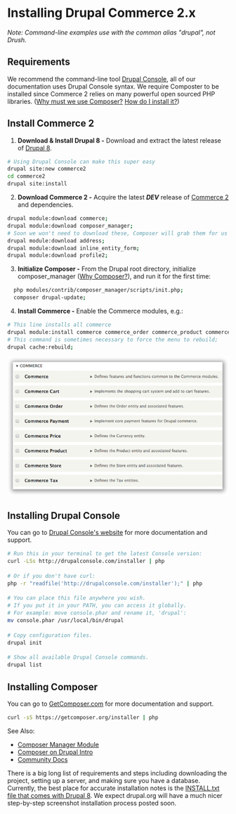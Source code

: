 # Installing Drupal Commerce 2.x

_Note: Command-line examples use  with the common alias "drupal", not Drush._

## Requirements

We recommend the command-line tool [Drupal Console](#installing-drupal-console), all of our documentation uses Drupal Console syntax. We require Composter to be installed since Commerce 2 relies on many powerful open sourced PHP libraries. ([Why must we use Composer?](https://bojanz.wordpress.com/2015/09/18/d8-composer-definitive-intro/) [How do I install it?](#installing-composer))

## Install Commerce 2

1. **Download & Install Drupal 8 -** Download and extract the latest release of [Drupal 8](https://drupal.org/project/drupal).

 ```sh
 # Using Drupal Console can make this super easy
 drupal site:new commerce2
 cd commerce2
 drupal site:install
 ```
2. **Download Commerce 2 -** Acquire the latest _**DEV**_ release of [Commerce 2](https://drupal.org/project/commerce) and dependencies.

 ```sh
 drupal module:download commerce;
 drupal module:download composer_manager;
 # Soon we won't need to download these, Composer will grab them for us
 drupal module:download address;
 drupal module:download inline_entity_form;
 drupal module:download profile2;
 ```

3. **Initialize Composer -** From the Drupal root directory, initialize composer_manager ([Why Composer?](https://bojanz.wordpress.com/2015/09/18/d8-composer-definitive-intro/)), and run it for the first time:

 ```sh
   php modules/contrib/composer_manager/scripts/init.php;
   composer drupal-update;
 ```

4. **Install Commerce -** Enable the Commerce modules, e.g.:

 ```sh
 # This line installs all commerce
 drupal module:install commerce commerce_order commerce_product commerce_tax commerce_cart commerce_payment profile;
 # This command is sometimes necessary to force the menu to rebuild;
 drupal cache:rebuild;
 ```
![Install Commerce 2 Screenshot](images/install-commerce2.png)

## Installing Drupal Console

You can go to [Drupal Console's website](http://drupalconsole.com/) for more documentation and support.

```sh
# Run this in your terminal to get the latest Console version:
curl -LSs http://drupalconsole.com/installer | php

# Or if you don't have curl:
php -r "readfile('http://drupalconsole.com/installer');" | php

# You can place this file anywhere you wish.
# If you put it in your PATH, you can access it globally.
# For example: move console.phar and rename it, 'drupal':
mv console.phar /usr/local/bin/drupal

# Copy configuration files.
drupal init

# Show all available Drupal Console commands.
drupal list
```

## Installing Composer

You can go to [GetComposer.com](https://getcomposer.org/doc/00-intro.md) for more documentation and support.

```sh
curl -sS https://getcomposer.org/installer | php
```

See Also:
* [Composer Manager Module](https://drupal.org/project/composer_manager)
* [Composer on Drupal Intro](https://bojanz.wordpress.com/2015/09/18/d8-composer-definitive-intro/)
* [Community Docs](https://www.drupal.org/node/2405811)

There is a big long list of requirements and steps including downloading the project, setting up a server, and making sure you have a database. Currently, the best place for accurate installation notes is the [INSTALL.txt file that comes with Drupal 8](https://api.drupal.org/api/drupal/core!INSTALL.txt/8). We expect drupal.org will have a much nicer step-by-step screenshot installation process posted soon.
